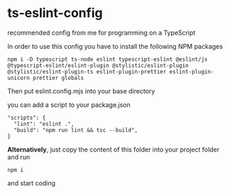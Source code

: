 # ts-eslint-config
recommended config from me for programming on a TypeScript

In order to use this config you have to install the following NPM packages
```
npm i -D typescript ts-node eslint typescript-eslint @eslint/js @typescript-eslint/eslint-plugin @stylistic/eslint-plugin @stylistic/eslint-plugin-ts eslint-plugin-prettier eslint-plugin-unicorn prettier globals
```

Then put eslint.config.mjs into your base directory

you can add a script to your package.json
```
"scripts": {
  "lint": "eslint .",
  "build": "npm run lint && tsc --build",
}
```

**Alternatively**, just copy the content of this folder into your project folder and run
```
npm i
```

and start coding